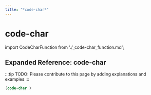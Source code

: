 ```yaml
---
title: "*code-char*"
---
```


# code-char

import CodeCharFunction from './_code-char_function.md';

<CodeCharFunction />

## Expanded Reference: code-char

:::tip
TODO: Please contribute to this page by adding explanations and examples
:::

```lisp
(code-char )
```
